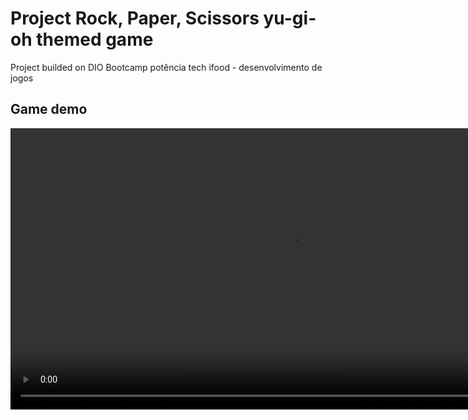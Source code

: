 # Project Rock, Paper, Scissors yu-gi-oh themed game

Project builded on DIO Bootcamp potência tech ifood - desenvolvimento de jogos

## Game demo

<video width="900" height="auto">
  <source src="https://i.imgur.com/pQKanzP.mp4" type="video/mp4">
  Your browser does not support the video tag.
</video>
